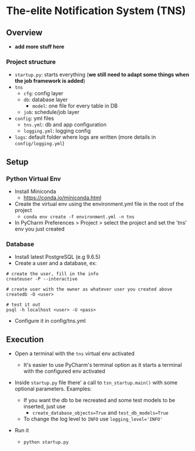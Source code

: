 # The-elite Notification System (TNS)

## Overview

- **add more stuff here**

### Project structure

- `startup.py`: starts everything (**we still need to adapt some things when
the job framework is added**)
- `tns`
    - `cfg`: config layer
    - `db`: database layer
        - `model`: one file for every table in DB
    - `job`: schedule/job layer
- `config`: yml files
    - `tns.yml`: db and app configuration
    - `logging.yml`: logging config    
- `logs`: default folder where logs are written (more details
in `config/logging.yml`)


## Setup

### Python Virtual Env

- Install Miniconda
    - https://conda.io/miniconda.html
- Create the virtual env using the environment.yml file in the root of the project
    - `conda env create -f environment.yml -n tns`
- In PyCharm Preferences > Project > select the project and set the 'tns' 
    env you just created

### Database

- Install latest PostgreSQL (e.g 9.6.5)
- Create a user and a database, ex:

```
# create the user, fill in the info
createuser -P --interactive

# create user with the owner as whatever user you created above
createdb -O <user>

# test it out
psql -h localhost <user> -U <pass>
```

- Configure it in config/tns.yml

## Execution

- Open a terminal with the `tns` virtual env activated
    - It's easier to use PyCharm's terminal option as it starts a terminal
    with the configured env activated
- Inside `startup.py` file there' a call to `tsn_startup.main()` with some optional parameters.
Examples:
    - If you want the db to be recreated and some test models to be inserted, just use
        - `create_database_objects=True` and `test_db_models=True`
    - To change the log level to `INFO` use `logging_level='INFO'`
        
- Run it
    - `python startup.py`
  